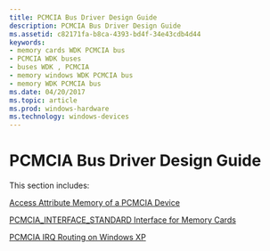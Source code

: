 ```yaml
---
title: PCMCIA Bus Driver Design Guide
description: PCMCIA Bus Driver Design Guide
ms.assetid: c82171fa-b8ca-4393-bd4f-34e43cdb4d44
keywords:
- memory cards WDK PCMCIA bus
- PCMCIA WDK buses
- buses WDK , PCMCIA
- memory windows WDK PCMCIA bus
- memory WDK PCMCIA bus
ms.date: 04/20/2017
ms.topic: article
ms.prod: windows-hardware
ms.technology: windows-devices
---
```


# PCMCIA Bus Driver Design Guide





This section includes:

[Access Attribute Memory of a PCMCIA Device](https://msdn.microsoft.com/library/windows/hardware/ff536892)

[PCMCIA\_INTERFACE\_STANDARD Interface for Memory Cards](https://msdn.microsoft.com/library/windows/hardware/ff537606)

[PCMCIA IRQ Routing on Windows XP](https://msdn.microsoft.com/library/windows/hardware/ff537608)

 

 





